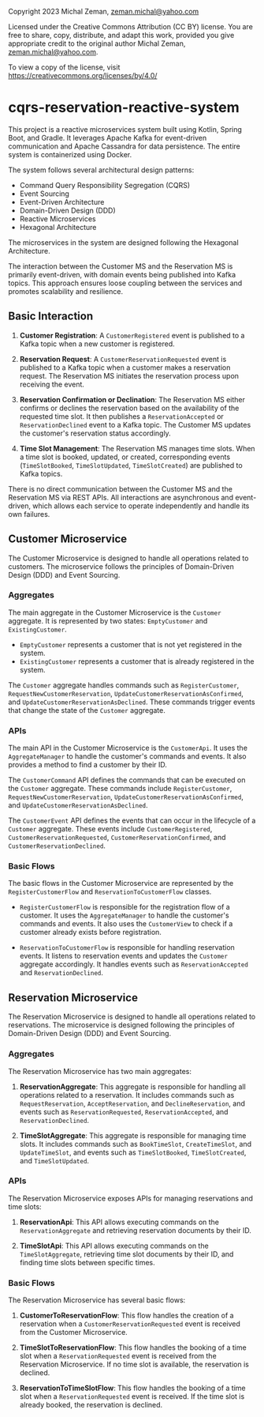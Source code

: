 Copyright 2023 Michal Zeman, zeman.michal@yahoo.com

Licensed under the Creative Commons Attribution (CC BY) license. You are free to share, copy, distribute, 
and adapt this work, provided you give appropriate credit to the original author Michal Zeman, zeman.michal@yahoo.com.

To view a copy of the license, visit https://creativecommons.org/licenses/by/4.0/


# cqrs-reservation-reactive-system

This project is a reactive microservices system built using Kotlin, Spring Boot, and Gradle. It leverages Apache Kafka
for event-driven communication and Apache Cassandra for data persistence. The entire system is containerized using
Docker.

The system follows several architectural design patterns:

- Command Query Responsibility Segregation (CQRS)
- Event Sourcing
- Event-Driven Architecture
- Domain-Driven Design (DDD)
- Reactive Microservices
- Hexagonal Architecture

The microservices in the system are designed following the Hexagonal Architecture.

The interaction between the Customer MS and the Reservation MS is primarily event-driven, with domain
events being published into Kafka topics. This approach ensures loose coupling between the services and promotes
scalability and resilience.

## Basic Interaction

1. **Customer Registration**: A `CustomerRegistered` event is published to a Kafka topic when a new customer is
   registered.

2. **Reservation Request**: A `CustomerReservationRequested` event is published to a Kafka topic when a customer makes a
   reservation request. The Reservation MS initiates the reservation process upon receiving the event.

3. **Reservation Confirmation or Declination**: The Reservation MS either confirms or declines the reservation based on
   the availability of the requested time slot. It then publishes a `ReservationAccepted` or `ReservationDeclined` event
   to a Kafka topic. The Customer MS updates the customer's reservation status accordingly.

4. **Time Slot Management**: The Reservation MS manages time slots. When a time slot is booked, updated, or created,
   corresponding events (`TimeSlotBooked`, `TimeSlotUpdated`, `TimeSlotCreated`) are published to Kafka topics.

There is no direct communication between the Customer MS and the Reservation MS via REST APIs. All interactions are
asynchronous and event-driven, which allows each service to operate independently and handle its own failures.

## Customer Microservice

The Customer Microservice is designed to handle all operations related to customers. The microservice follows the
principles of Domain-Driven Design (DDD) and Event Sourcing.

### Aggregates

The main aggregate in the Customer Microservice is the `Customer` aggregate. It is represented by two
states: `EmptyCustomer` and `ExistingCustomer`.

- `EmptyCustomer` represents a customer that is not yet registered in the system.
- `ExistingCustomer` represents a customer that is already registered in the system.

The `Customer` aggregate handles commands such
as `RegisterCustomer`, `RequestNewCustomerReservation`, `UpdateCustomerReservationAsConfirmed`,
and `UpdateCustomerReservationAsDeclined`. These commands trigger events that change the state of the `Customer`
aggregate.

### APIs

The main API in the Customer Microservice is the `CustomerApi`. It uses the `AggregateManager` to handle the customer's
commands and events. It also provides a method to find a customer by their ID.

The `CustomerCommand` API defines the commands that can be executed on the `Customer` aggregate. These commands
include `RegisterCustomer`, `RequestNewCustomerReservation`, `UpdateCustomerReservationAsConfirmed`,
and `UpdateCustomerReservationAsDeclined`.

The `CustomerEvent` API defines the events that can occur in the lifecycle of a `Customer` aggregate. These events
include `CustomerRegistered`, `CustomerReservationRequested`, `CustomerReservationConfirmed`,
and `CustomerReservationDeclined`.

### Basic Flows

The basic flows in the Customer Microservice are represented by the `RegisterCustomerFlow`
and `ReservationToCustomerFlow` classes.

- `RegisterCustomerFlow` is responsible for the registration flow of a customer. It uses the `AggregateManager` to
  handle the customer's commands and events. It also uses the `CustomerView` to check if a customer already exists
  before registration.

- `ReservationToCustomerFlow` is responsible for handling reservation events. It listens to reservation events and
  updates the `Customer` aggregate accordingly. It handles events such as `ReservationAccepted`
  and `ReservationDeclined`.

## Reservation Microservice

The Reservation Microservice is designed to handle all operations related to reservations. The microservice is designed
following the principles of Domain-Driven Design (DDD) and Event Sourcing.

### Aggregates

The Reservation Microservice has two main aggregates:

1. **ReservationAggregate**: This aggregate is responsible for handling all operations related to a reservation. It
   includes commands such as `RequestReservation`, `AcceptReservation`, and `DeclineReservation`, and events such
   as `ReservationRequested`, `ReservationAccepted`, and `ReservationDeclined`.

2. **TimeSlotAggregate**: This aggregate is responsible for managing time slots. It includes commands such
   as `BookTimeSlot`, `CreateTimeSlot`, and `UpdateTimeSlot`, and events such as `TimeSlotBooked`, `TimeSlotCreated`,
   and `TimeSlotUpdated`.

### APIs

The Reservation Microservice exposes APIs for managing reservations and time slots:

1. **ReservationApi**: This API allows executing commands on the `ReservationAggregate` and retrieving reservation
   documents by their ID.

2. **TimeSlotApi**: This API allows executing commands on the `TimeSlotAggregate`, retrieving time slot documents by
   their ID, and finding time slots between specific times.

### Basic Flows

The Reservation Microservice has several basic flows:

1. **CustomerToReservationFlow**: This flow handles the creation of a reservation when a `CustomerReservationRequested`
   event is received from the Customer Microservice.

2. **TimeSlotToReservationFlow**: This flow handles the booking of a time slot when a `ReservationRequested` event is
   received from the Reservation Microservice. If no time slot is available, the reservation is declined.

3. **ReservationToTimeSlotFlow**: This flow handles the booking of a time slot when a `ReservationRequested` event is
   received. If the time slot is already booked, the reservation is declined.
